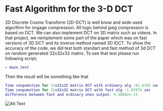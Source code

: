 
# Fast Algorithm for the 3-D DCT

2D Discrete Cosine Transform (2D-DCT) is well know and wide used algorithm for imgage compression. All logic behind jpeg compression is based on DCT. We can also implement DCT on 3D matrix such as videos. In that project, we reimplement some part of the paper which was on fast versions of 3D DCT and its inverse method named 3D IDCT. To show the accuracy of the code, we did test both standart and fast method of 3d DCT on random generated 32x32x32 matrix. To see that test please run following script;
```matlab
> main_test
```
Then the result will be something like that
```matlab
Time conpumstion for 32x32x32 matrix DCT with ordinary alg :81.6705 sec
Time conpumstion for 32x32x32 matrix DCT with fast alg :1.87874 sec
difference between fast and ordinary ones output: 9.58882e-13
```
 



![Alt Text](result.gif)
